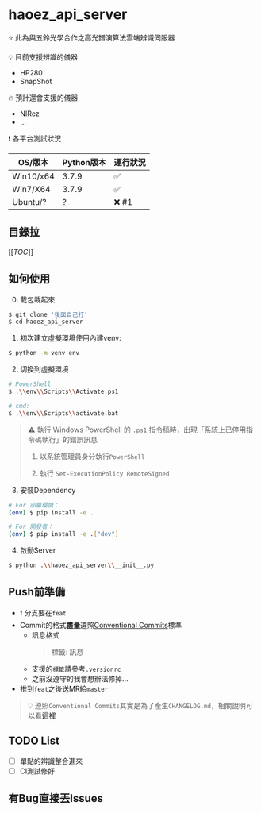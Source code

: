 # haoez_api_server

:star: 此為與五鈴光學合作之高光譜演算法雲端辨識伺服器

:bulb: 目前支援辨識的儀器
* HP280
* SnapShot

:fire: 預計還會支援的儀器
* NIRez
* ...

:exclamation: 各平台測試狀況

| OS/版本    | Python版本  | 運行狀況           |
| -         | -          | -                  |
| Win10/x64 | 3.7.9      | :white_check_mark: |
| Win7/X64  | 3.7.9      | :white_check_mark: |
| Ubuntu/?  | ?          | :x: #1             |

## 目錄拉
[[_TOC_]]

## 如何使用
0. 載包載起來
```bash
$ git clone '後面自己打'
$ cd haoez_api_server
```

1. 初次建立虛擬環境使用內建venv:
```bash
$ python -m venv env
```

2. 切換到虛擬環境
```bash
# PowerShell
$ .\\env\\Scripts\\Activate.ps1

# cmd:
$ .\\env\\Scripts\\activate.bat
```

> :warning: 執行 Windows PowerShell 的 `.ps1` 指令稿時，出現「系統上已停用指令碼執行」的錯誤訊息
>
> 1. 以系統管理員身分執行`PowerShell`
>
> 2. 執行 `Set-ExecutionPolicy RemoteSigned`

3. 安裝Dependency
```bash
# For 部屬環境：
(env) $ pip install -e .

# For 開發者：
(env) $ pip install -e .["dev"]
```

4. 啟動Server
```bash
$ python .\\haoez_api_server\\__init__.py
```

## Push前準備
* :exclamation: 分支要在`feat`
* Commit的格式**盡量**遵照[Conventional Commits](https://www.conventionalcommits.org/en/v1.0.0/)標準
    * 訊息格式
        > 標籤: 訊息
    * 支援的`標籤`請參考`.versionrc`
    * 之前沒遵守的我會想辦法修掉...
* 推到`feat`之後送MR給`master`

> :bulb: 遵照`Conventional Commits`其實是為了產生`CHANGELOG.md`，相關說明可以看[這裡](https://linyencheng.github.io/2020/04/25/tool-semantic-version-release/)

## TODO List
- [ ] 單點的辨識整合進來
- [ ] CI測試修好

## 有Bug直接丟Issues